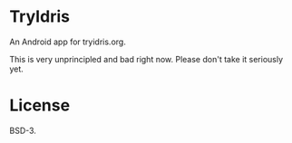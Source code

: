 # TryIdris

An Android app for tryidris.org.

This is very unprincipled and bad right now. Please don't take it seriously yet.

# License

BSD-3.
